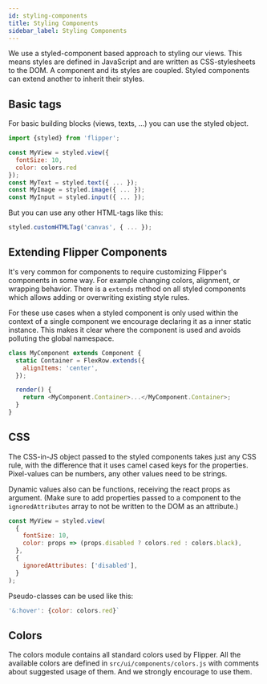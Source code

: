 ```yaml
---
id: styling-components
title: Styling Components
sidebar_label: Styling Components
---
```


We use a styled-component based approach to styling our views. This means styles are defined in JavaScript and are written as CSS-stylesheets to the DOM. A component and its styles are coupled. Styled components can extend another to inherit their styles.

## Basic tags

For basic building blocks (views, texts, ...) you can use the styled object.

```javascript
import {styled} from 'flipper';

const MyView = styled.view({
  fontSize: 10,
  color: colors.red
});
const MyText = styled.text({ ... });
const MyImage = styled.image({ ... });
const MyInput = styled.input({ ... });
```

But you can use any other HTML-tags like this:

```javascript
styled.customHTMLTag('canvas', { ... });
```

## Extending Flipper Components

It's very common for components to require customizing Flipper's components in some way. For example changing colors, alignment, or wrapping behavior. There is a `extends` method on all styled components which allows adding or overwriting existing style rules.

For these use cases when a styled component is only used within the context of a single component we encourage declaring it as a inner static instance. This makes it clear where the component is used and avoids polluting the global namespace.

```javascript
class MyComponent extends Component {
  static Container = FlexRow.extends({
    alignItems: 'center',
  });

  render() {
    return <MyComponent.Container>...</MyComponent.Container>;
  }
}
```

## CSS

The CSS-in-JS object passed to the styled components takes just any CSS rule, with the difference that it uses camel cased keys for the properties. Pixel-values can be numbers, any other values need to be strings.

Dynamic values also can be functions, receiving the react props as argument. (Make sure to add properties passed to a component to the `ignoredAttributes` array to not be written to the DOM as an attribute.)

```javascript
const MyView = styled.view(
  {
    fontSize: 10,
    color: props => (props.disabled ? colors.red : colors.black),
  },
  {
    ignoredAttributes: ['disabled'],
  }
);
```

Pseudo-classes can be used like this:

```javascript
'&:hover': {color: colors.red}`
```

## Colors

The colors module contains all standard colors used by Flipper. All the available colors are defined in `src/ui/components/colors.js` with comments about suggested usage of them. And we strongly encourage to use them.
